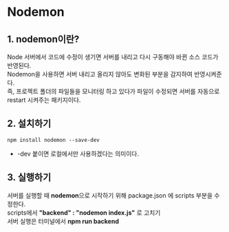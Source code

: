 # Nodemon


## 1. nodemon이란?

Node 서버에서 코드에 수정이 생기면 서버를 내리고 다시 구동해야 바뀐 소스 코드가 반영된다. <br>
Nodemon을 사용하면 서버 내리고 올리지 않아도 변화된 부분을 감지하여 반영시켜준다.<br>
즉, 프로젝트 폴더의 파일들을 모니터링 하고 있다가 파일이 수정되면 서버를 자동으로 restart 시켜주는 패키지이다.

## 2. 설치하기

```
npm install nodemon --save-dev
```

* -dev 붙이면 로컬에서만 사용하겠다는 의미이다.


## 3. 실행하기

서버를 실행할 때 **nodemon**으로 시작하기 위해 package.json 에 scripts 부분을 수정한다. <br>
scripts에서 **"backend" : "nodemon index.js"** 로 고치기 <br>
서버 실행은 터미널에서 **npm run backend**


